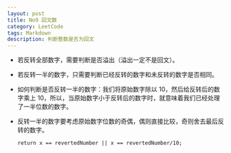 ```yaml
---
layout: post
title: No9 回文数
category: LeetCode
tags: Markdown
description: 判断整数是否为回文
---
```

* 若反转全部数字，需要判断是否溢出（溢出一定不是回文）。   

* 若反转一半的数字，只需要判断已经反转的数字和未反转的数字是否相同。  

* 如何判断是否反转一半的数字：我们将原始数字除以 10，然后给反转后的数字乘上 10，所以，当原始数字小于反转后的数字时，就意味着我们已经处理了一半位数的数字。

* 反转一半的数字要考虑原始数字位数的奇偶，偶则直接比较，奇则舍去最后反转的数字。

      return x == revertedNumber || x == revertedNumber/10;

